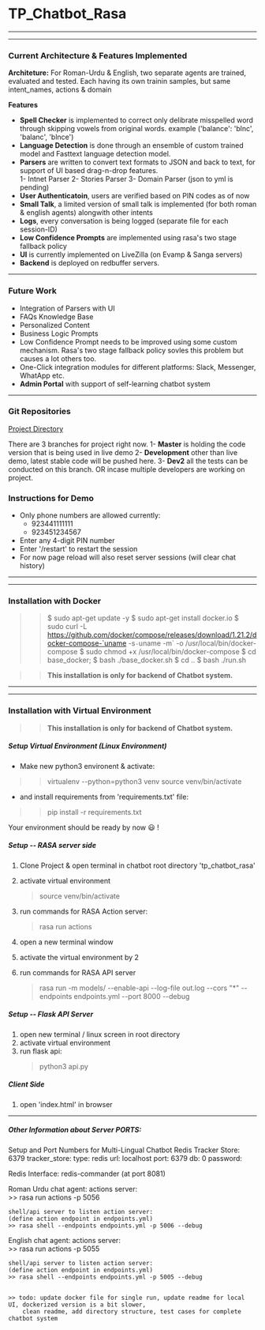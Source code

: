 # TP_Chatbot_Rasa
---
---
### Current Architecture & Features Implemented
**Architeture:** 
For Roman-Urdu & English, two separate agents are trained, evaluated and tested. Each having its own trainin samples, but same intent_names, actions & domain

**Features**
- **Spell Checker** is implemented to correct only delibrate misspelled word through skipping vowels from original words. example ('balance': 'blnc', 'balanc', 'blnce')
- **Language Detection** is done through an ensemble of custom trained model and Fasttext language     detection model.
- **Parsers** are written to convert text formats to JSON and back to text, for support of UI based drag-n-drop features.  
    1- Intnet Parser
    2- Stories Parser
    3- Domain Parser (json to yml is pending)
- **User Authenticatoin**, users are verified based on PIN codes as of now
- **Small Talk**, a limited version of small talk is implemented (for both roman & english agents) alongwith other intents
- **Logs**, every conversation is being logged (separate file for each session-ID)
- **Low Confidence Prompts** are implemented using rasa's two stage fallback policy
- **UI** is currently implemented on LiveZilla (on Evamp & Sanga servers)
- **Backend** is deployed on redbuffer servers.

---
### Future Work
- Integration of Parsers with UI
- FAQs Knowledge Base 
- Personalized Content
- Business Logic Prompts
- Low Confidence Prompt needs to be improved using some custom mechanism. Rasa's two stage fallback policy sovles this problem but causes a lot others too.
- One-Click integration modules for different platforms: Slack, Messenger, WhatApp etc.
- **Admin Portal** with support of self-learning chatbot system
---
### Git Repositories
[Project Directory](https://gitlab.com/redbuffer/tp_chatbot_rasa)

There are 3 branches for project right now. 
    1- **Master** is holding the code version that is being used in live demo
    2- **Development** other than live demo, latest stable code will be pushed here. 
    3- **Dev2** all the tests can be conducted on this branch. OR incase multiple developers are working on project.


### Instructions for Demo 
- Only phone numbers are allowed currently:
    - 923441111111
    - 923451234567
- Enter any 4-digit PIN number
- Enter '/restart' to restart the session
- For now page reload will also reset server sessions (will clear chat history)
---
---
### Installation with Docker
>>$ sudo apt-get update -y
>>$ sudo apt-get install docker.io
>>$ sudo curl -L https://github.com/docker/compose/releases/download/1.21.2/docker-compose-`uname -s`-`uname -m` -o /usr/local/bin/docker-compose
>>$ sudo chmod +x /usr/local/bin/docker-compose
>>$ cd base_docker; 
>>$ bash ./base_docker.sh
>>$ cd ..
>>$ bash ./run.sh

>> **This installation is only for backend of Chatbot system.**

---
---
### Installation with Virtual Environment
>> **This installation is only for backend of Chatbot system.**

##### Setup Virtual Environment (Linux Environment)
- Make new python3 environent & activate:
>> virtualenv --python=python3 venv
>> source venv/bin/activate
- and install requirements from 'requirements.txt' file:
>> pip install -r requirements.txt

Your environment should be ready by now :smiley: !

##### Setup -- RASA server side 

1) Clone Project & open terminal in chatbot root directory 'tp_chatbot_rasa'
2) activate virtual environment
    > source venv/bin/activate

3) run commands for RASA Action server:
    > rasa run actions
4) open a new terminal window
5) activate the virtual environment by 2
6) run commands for RASA API server
    > rasa run -m models/ --enable-api --log-file out.log --cors "*" --endpoints endpoints.yml --port 8000 --debug

##### Setup  -- Flask API Server
1) open new terminal / linux screen in root directory
2) activate virtual environment
3) run flask api:
    > python3 api.py

##### Client Side
1) open 'index.html' in browser 


---
##### Other Information about Server PORTS:
Setup and Port Numbers for Multi-Lingual Chatbot
Redis Tracker Store: 6379
tracker_store:
type: redis
url: localhost
port: 6379
db: 0
password:

Redis Interface: redis-commander (at port 8081)

Roman Urdu chat agent:
    actions server:   
    >> rasa run actions -p 5056
    
    shell/api server to listen action server:
    (define action endpoint in endpoints.yml)
    >> rasa shell --endpoints endpoints.yml -p 5006 --debug


English chat agent:
    actions server:   
    >> rasa run actions -p 5055
    
    shell/api server to listen action server:
    (define action endpoint in endpoints.yml)
    >> rasa shell --endpoints endpoints.yml -p 5005 --debug
~~~

>> todo: update docker file for single run, update readme for local UI, dockerized version is a bit slower, 
	clean readme, add directory structure, test cases for complete chatbot system
